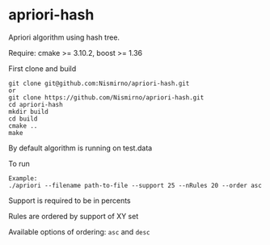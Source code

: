 # apriori-hash
Apriori algorithm using hash tree.

Require: cmake >= 3.10.2, boost >= 1.36

First clone and build
```
git clone git@github.com:Nismirno/apriori-hash.git
or 
git clone https://github.com/Nismirno/apriori-hash.git
cd apriori-hash
mkdir build
cd build
cmake ..
make
```

By default algorithm is running on test.data

To run 
```
Example:
./apriori --filename path-to-file --support 25 --nRules 20 --order asc
```
Support is required to be in percents

Rules are ordered by support of XY set

Available options of ordering: `asc` and `desc`
